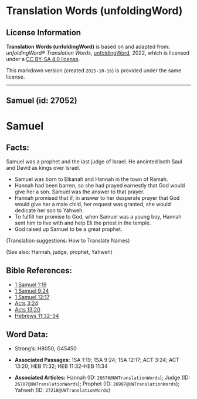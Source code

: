 # Translation Words (unfoldingWord)

## License Information

**Translation Words (unfoldingWord)** is based on and adapted from: _unfoldingWord® Translation Words_, [unfoldingWord](https://unfoldingword.org/utw), 2022, which is licensed under a [CC BY-SA 4.0 license](https://creativecommons.org/licenses/by-sa/4.0/legalcode.en).

This markdown version (created `2025-10-16`) is provided under the same license.



--------------------------------

## Samuel (id: 27052)

Samuel
======

Facts:
------

Samuel was a prophet and the last judge of Israel. He anointed both Saul and David as kings over Israel.

* Samuel was born to Elkanah and Hannah in the town of Ramah.
* Hannah had been barren, so she had prayed earnestly that God would give her a son. Samuel was the answer to that prayer.
* Hannah promised that if, in answer to her desperate prayer that God would give her a male child, her request was granted, she would dedicate her son to Yahweh.
* To fulfill her promise to God, when Samuel was a young boy, Hannah sent him to live with and help Eli the priest in the temple.
* God raised up Samuel to be a great prophet.

(Translation suggestions: How to Translate Names)

(See also: Hannah, judge, prophet, Yahweh)

Bible References:
-----------------

* [1 Samuel 1:19](https://ref.ly/1Sam1:19)
* [1 Samuel 9:24](https://ref.ly/1Sam9:24)
* [1 Samuel 12:17](https://ref.ly/1Sam12:17)
* [Acts 3:24](https://ref.ly/Acts3:24)
* [Acts 13:20](https://ref.ly/Acts13:20)
* [Hebrews 11:32–34](https://ref.ly/Heb11:32-Heb11:34)

Word Data:
----------

* Strong’s: H8050, G45450

* **Associated Passages:** 1SA 1:19; 1SA 9:24; 1SA 12:17; ACT 3:24; ACT 13:20; HEB 11:32; HEB 11:32–HEB 11:34
* **Associated Articles:** Hannah (ID: `26676@UWTranslationWords`); Judge (ID: `26787@UWTranslationWords`); Prophet (ID: `26987@UWTranslationWords`); Yahweh (ID: `27218@UWTranslationWords`)


